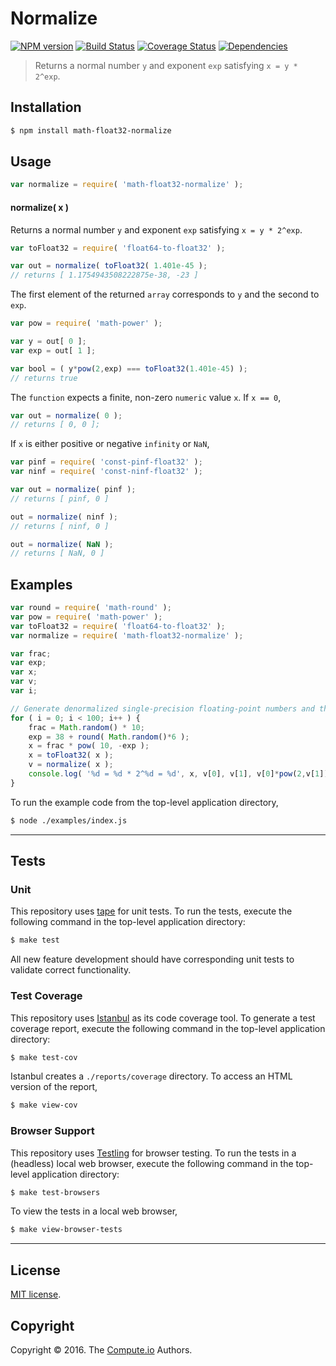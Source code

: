 Normalize
===
[![NPM version][npm-image]][npm-url] [![Build Status][build-image]][build-url] [![Coverage Status][coverage-image]][coverage-url] [![Dependencies][dependencies-image]][dependencies-url]

> Returns a normal number `y` and exponent `exp` satisfying `x = y * 2^exp`.


## Installation

``` bash
$ npm install math-float32-normalize
```


## Usage

``` javascript
var normalize = require( 'math-float32-normalize' );
```

#### normalize( x )

Returns a normal number `y` and exponent `exp` satisfying `x = y * 2^exp`.

``` javascript
var toFloat32 = require( 'float64-to-float32' );

var out = normalize( toFloat32( 1.401e-45 );
// returns [ 1.1754943508222875e-38, -23 ]
```

The first element of the returned `array` corresponds to `y` and the second to `exp`.

``` javascript
var pow = require( 'math-power' );

var y = out[ 0 ];
var exp = out[ 1 ];

var bool = ( y*pow(2,exp) === toFloat32(1.401e-45) );
// returns true
```

The `function` expects a finite, non-zero `numeric` value `x`. If `x == 0`,

``` javascript
var out = normalize( 0 );
// returns [ 0, 0 ];
```

If `x` is either positive or negative `infinity` or `NaN`,

``` javascript
var pinf = require( 'const-pinf-float32' );
var ninf = require( 'const-ninf-float32' );

var out = normalize( pinf );
// returns [ pinf, 0 ]

out = normalize( ninf );
// returns [ ninf, 0 ]

out = normalize( NaN );
// returns [ NaN, 0 ]
```


## Examples

``` javascript
var round = require( 'math-round' );
var pow = require( 'math-power' );
var toFloat32 = require( 'float64-to-float32' );
var normalize = require( 'math-float32-normalize' );

var frac;
var exp;
var x;
var v;
var i;

// Generate denormalized single-precision floating-point numbers and then normalize them...
for ( i = 0; i < 100; i++ ) {
	frac = Math.random() * 10;
	exp = 38 + round( Math.random()*6 );
	x = frac * pow( 10, -exp );
	x = toFloat32( x );
	v = normalize( x );
	console.log( '%d = %d * 2^%d = %d', x, v[0], v[1], v[0]*pow(2,v[1]) );
}
```

To run the example code from the top-level application directory,

``` bash
$ node ./examples/index.js
```


---
## Tests

### Unit

This repository uses [tape][tape] for unit tests. To run the tests, execute the following command in the top-level application directory:

``` bash
$ make test
```

All new feature development should have corresponding unit tests to validate correct functionality.


### Test Coverage

This repository uses [Istanbul][istanbul] as its code coverage tool. To generate a test coverage report, execute the following command in the top-level application directory:

``` bash
$ make test-cov
```

Istanbul creates a `./reports/coverage` directory. To access an HTML version of the report,

``` bash
$ make view-cov
```


### Browser Support

This repository uses [Testling][testling] for browser testing. To run the tests in a (headless) local web browser, execute the following command in the top-level application directory:

``` bash
$ make test-browsers
```

To view the tests in a local web browser,

``` bash
$ make view-browser-tests
```

<!-- [![browser support][browsers-image]][browsers-url] -->


---
## License

[MIT license](http://opensource.org/licenses/MIT).


## Copyright

Copyright &copy; 2016. The [Compute.io][compute-io] Authors.


[npm-image]: http://img.shields.io/npm/v/math-float32-normalize.svg
[npm-url]: https://npmjs.org/package/math-float32-normalize

[build-image]: http://img.shields.io/travis/math-io/float32-normalize/master.svg
[build-url]: https://travis-ci.org/math-io/float32-normalize

[coverage-image]: https://img.shields.io/codecov/c/github/math-io/float32-normalize/master.svg
[coverage-url]: https://codecov.io/github/math-io/float32-normalize?branch=master

[dependencies-image]: http://img.shields.io/david/math-io/float32-normalize.svg
[dependencies-url]: https://david-dm.org/math-io/float32-normalize

[dev-dependencies-image]: http://img.shields.io/david/dev/math-io/float32-normalize.svg
[dev-dependencies-url]: https://david-dm.org/dev/math-io/float32-normalize

[github-issues-image]: http://img.shields.io/github/issues/math-io/float32-normalize.svg
[github-issues-url]: https://github.com/math-io/float32-normalize/issues

[tape]: https://github.com/substack/tape
[istanbul]: https://github.com/gotwarlost/istanbul
[testling]: https://ci.testling.com

[compute-io]: https://github.com/compute-io/

